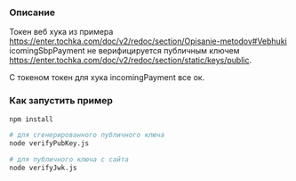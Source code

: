 ### Описание

Токен веб хука из примера https://enter.tochka.com/doc/v2/redoc/section/Opisanie-metodov#Vebhuki icomingSbpPayment не верифицируется публичным ключем https://enter.tochka.com/doc/v2/redoc/section/static/keys/public.

С токеном токен для хука incomingPayment все ок.

### Как запустить пример

```bash
npm install

# для сгенерированного публичного ключа
node verifyPubKey.js

# для публичного ключа с сайта
node verifyJwk.js
```
